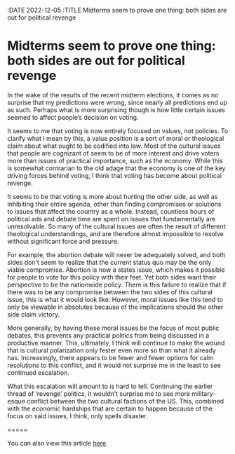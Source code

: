 :DATE 2022-12-05
:TITLE Midterms seem to prove one thing: both sides are out for political revenge
# Midterms seem to prove one thing: both sides are out for political revenge

In the wake of the results of the recent midterm elections, it comes as no surprise that my predictions were wrong, since nearly all predictions end up as such. Perhaps what is more surprising though is how little certain issues seemed to affect people’s decision on voting.

It seems to me that voting is now entirely focused on values, not policies. To clarify what I mean by this, a value position is a sort of moral or theological claim about what ought to be codified into law. Most of the cultural issues that people are cognizant of seem to be of more interest and drive voters more than issues of practical importance, such as the economy. While this is somewhat contrarian to the old adage that the economy is one of the key driving forces behind voting, I think that voting has become about political revenge.

It seems to be that voting is more about hurting the other side, as well as inhibiting their entire agenda, other than finding compromises or solutions to issues that affect the country as a whole. Instead, countless hours of political ads and debate time are spent on issues that fundamentally are unresolvable. So many of the cultural issues are often the result of different theological understandings, and are therefore almost impossible to resolve without significant force and pressure.

For example, the abortion debate will never be adequately solved, and both sides don’t seem to realize that the current status quo may be the only viable compromise. Abortion is now a states issue, which makes it possible for people to vote for this policy with their feet. Yet both sides want their perspective to be the nationwide policy. There is this failure to realize that if there was to be any compromise between the two sides of this cultural issue, this is what it would look like. However, moral issues like this tend to only be viewable in absolutes because of the implications should the other side claim victory.

More generally, by having these moral issues be the focus of most public debates, this prevents any practical politics from being discussed in a productive manner. This, ultimately, I think will continue to make the wound that is cultural polarization only fester even more so than what it already has. Increasingly, there appears to be fewer and fewer options for calm resolutions to this conflict, and it would not surprise me in the least to see continued escalation.

What this escalation will amount to is hard to tell. Continuing the earlier thread of ‘revenge’ politics, it wouldn’t surprise me to see more military-esque conflict between the two cultural factions of the US. This, combined with the economic hardships that are certain to happen because of the focus on said issues, I think, only spells disaster.

=====

You can also view this article [here](https://www.valpotorch.com/opinion/article_5b581eaa-7204-11ed-99c3-1b8daa3a5f53.html).
